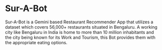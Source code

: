 # Sur-A-Bot
Sur-A-Bot is a Gemini based Restaurant Recommender App that utilizes a dataset which covers 56,000+ restaurants situated in Bengaluru. A working city like Bengaluru in India is home to more than 10 million inhabitants and the city being known for its Work and Tourism, this Bot provides them with the appropriate eating options.
